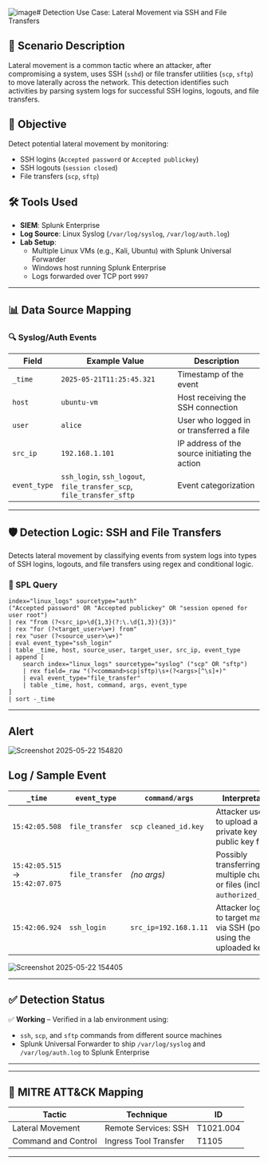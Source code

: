 ![image](https://github.com/user-attachments/assets/3c45651a-6fee-4fdd-84b9-d404c20bbdf0)# Detection Use Case: Lateral Movement via SSH and File Transfers

## 📝 Scenario Description
Lateral movement is a common tactic where an attacker, after compromising a system, uses SSH (`sshd`) or file transfer utilities (`scp`, `sftp`) to move laterally across the network. This detection identifies such activities by parsing system logs for successful SSH logins, logouts, and file transfers.

## 🎯 Objective
Detect potential lateral movement by monitoring:
- SSH logins (`Accepted password` or `Accepted publickey`)
- SSH logouts (`session closed`)
- File transfers (`scp`, `sftp`)

## 🛠️ Tools Used
- **SIEM**: Splunk Enterprise
- **Log Source**: Linux Syslog (`/var/log/syslog`, `/var/log/auth.log`)
- **Lab Setup**:
  - Multiple Linux VMs (e.g., Kali, Ubuntu) with Splunk Universal Forwarder
  - Windows host running Splunk Enterprise
  - Logs forwarded over TCP port `9997`

---

## 📊 Data Source Mapping

### 🔍 Syslog/Auth Events

| Field       | Example Value                    | Description                                    |
|------------|-----------------------------------|------------------------------------------------|
| `_time`     | `2025-05-21T11:25:45.321`         | Timestamp of the event                         |
| `host`      | `ubuntu-vm`                      | Host receiving the SSH connection              |
| `user`      | `alice`                          | User who logged in or transferred a file       |
| `src_ip`    | `192.168.1.101`                  | IP address of the source initiating the action |
| `event_type`| `ssh_login`, `ssh_logout`, `file_transfer_scp`, `file_transfer_sftp` | Event categorization |

---

## 🛡️ Detection Logic: SSH and File Transfers

Detects lateral movement by classifying events from system logs into types of SSH logins, logouts, and file transfers using regex and conditional logic.

### 🔎 SPL Query

```spl
index="linux_logs" sourcetype="auth"
("Accepted password" OR "Accepted publickey" OR "session opened for user root")
| rex "from (?<src_ip>\d{1,3}(?:\.\d{1,3}){3})"
| rex "for (?<target_user>\w+) from"
| rex "user (?<source_user>\w+)"
| eval event_type="ssh_login"
| table _time, host, source_user, target_user, src_ip, event_type
| append [
    search index="linux_logs" sourcetype="syslog" ("scp" OR "sftp")
    | rex field=_raw "(?<command>scp|sftp)\s+(?<args>[^\s]+)"
    | eval event_type="file_transfer"
    | table _time, host, command, args, event_type
]
| sort -_time
```

---


##  Alert 

![Screenshot 2025-05-22 154820](https://github.com/user-attachments/assets/d69ddda0-8711-4e58-8f28-b3b6ae66333c)


## Log / Sample Event

| `_time`                         | `event_type`    | `command/args`        | Interpretation                                                                |
| ------------------------------- | --------------- | --------------------- | ----------------------------------------------------------------------------- |
| `15:42:05.508`                  | `file_transfer` | `scp cleaned_id.key`  | Attacker uses `scp` to upload a private key or a public key file.             |
| `15:42:05.515` → `15:42:07.075` | `file_transfer` | *(no args)*           | Possibly transferring multiple chunks or files (including `authorized_keys`). |
| `15:42:06.924`                  | `ssh_login`     | `src_ip=192.168.1.11` | Attacker logs in to target machine via SSH (possibly using the uploaded key). |

![Screenshot 2025-05-22 154405](https://github.com/user-attachments/assets/1a2291c4-bd71-434f-8098-3422d86e69e9)

---

## ✅ Detection Status

✅ **Working** – Verified in a lab environment using:
- `ssh`, `scp`, and `sftp` commands from different source machines
- Splunk Universal Forwarder to ship `/var/log/syslog` and `/var/log/auth.log` to Splunk Enterprise

---
---

## 🔗 MITRE ATT&CK Mapping

| Tactic             | Technique                          | ID        |
|--------------------|-------------------------------------|-----------|
| Lateral Movement   | Remote Services: SSH                | T1021.004 |
| Command and Control| Ingress Tool Transfer               | T1105     |

---


